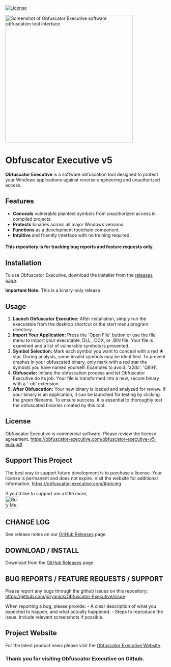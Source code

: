 [![License](https://img.shields.io/badge/License-Commercial-blue.svg)](https://www.example.com/license)

<img src="https://github.com/joryanick/Obfuscator-Executive/screenshots/obfuscator-executive-screenshot.png" alt="Screenshot of Obfuscator Executive software obfuscation tool interface" width="400"/><br> 

# Obfuscator Executive v5

**Obfuscator Executive** is a software obfuscation tool designed to protect your Windows applications against reverse engineering and unauthorized access.

## Features

- **Conceals** vulnerable plaintext symbols from unauthorized access in compiled projects.
- **Protects** binaries across all major Windows versions.
- **Functions** as a development toolchain component.
- **Intuitive** and friendly interface with no training required.

#### This repository is for tracking bug reports and feature requests only.

## Installation

To use Obfuscator Executive, download the installer from the [releases page](https://github.com/joryanick/Obfuscator-Executive/releases/latest).

**Important Note:**
This is a binary-only release.

## Usage

1. **Launch Obfuscator Executive:** After installation, simply run the executable from the desktop shortcut or the start menu program directory.
2. **Import Your Application:** Press the 'Open File' button or use the file menu to import your executable, DLL, .OCX, or .BIN file. Your file is examined and a list of vulnerable symbols is presented.
3. **Symbol Selection:** Mark each symbol you want to conceal with a red ★ star. During analysis, some invalid symbols may be identified. To prevent crashes in your obfuscated binary, only mark with a red star the symbols you have named yourself. Examples to avoid: 'a2dc', 'Q8IH'.
4. **Obfuscate:** Initiate the obfuscation process and let Obfuscator Executive do its job. Your file is transformed into a new, secure binary with a '-ob' extension.
5. **After Obfuscation:**  Your new binary is loaded and analyzed for review. If your binary is an application, it can be launched for testing by clicking the green filename. To ensure success, it is essential to thoroughly test the obfuscated binaries created by this tool.

## License

Obfuscator Executive is commercial software. Please review the license agreement.
https://obfuscator-executive.com/obfuscator-executive-v5-eula.pdf

## Support This Project

The best way to support future development is to purchase a license. Your license is permanent and does not expire. Visit the website for additional information. 
https://obfuscator-executive.com/#pricing

If you'd like to support me a little more, <br>
<a href='https://ko-fi.com/jorymakes' target='_blank'><img height='40' style='border:0px;height:40px;' src='https://az743702.vo.msecnd.net/cdn/kofi3.png?v=0' border='0' alt='Buy Me a Coffee at ko-fi.com'/></a>

## CHANGE LOG
See release notes on our [GitHub Releases](https://github.com/joryanick/Obfuscator-Executive/releases) page.

## DOWNLOAD / INSTALL
Download from the [GitHub Releases](https://github.com/joryanick/Obfuscator-Executive/releases) page.

## BUG REPORTS / FEATURE REQUESTS / SUPPORT
Please report any bugs through the github issues on this repository:
https://github.com/joryanick/Obfuscator-Executive/issue

When reporting a bug, please provide:
    - A clear description of what you expected to happen, and what actually happened.
    - Steps to reproduce the issue. Include relevant screenshots if possible.

## Project Website
For the latest product news please visit the [Obfuscator Executive Website](https://obfuscator-executive.com).

### Thank you for visiting Obfuscator Executive on Github.

